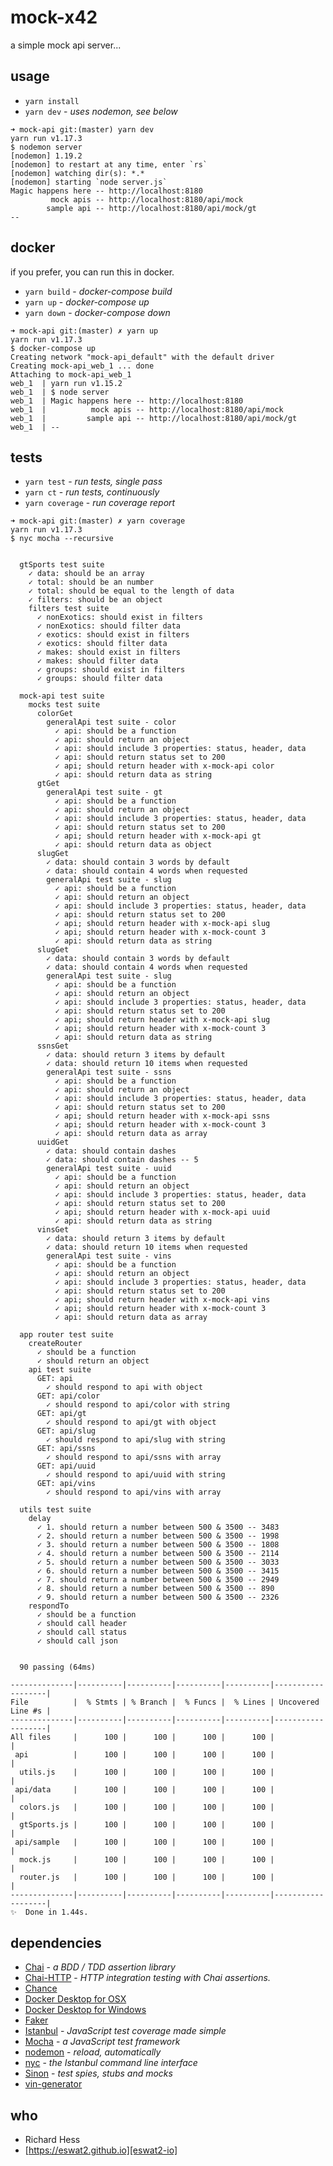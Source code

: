 # mock-x42

a simple mock api server...

## usage

- `yarn install`
- `yarn dev` - _uses nodemon, see below_


```
➜ mock-api git:(master) yarn dev
yarn run v1.17.3
$ nodemon server
[nodemon] 1.19.2
[nodemon] to restart at any time, enter `rs`
[nodemon] watching dir(s): *.*
[nodemon] starting `node server.js`
Magic happens here -- http://localhost:8180
         mock apis -- http://localhost:8180/api/mock
        sample api -- http://localhost:8180/api/mock/gt
--
```

## docker

if you prefer, you can run this in docker.

- `yarn build` - _docker-compose build_
- `yarn up` - _docker-compose up_
- `yarn down` - _docker-compose down_


```
➜ mock-api git:(master) ✗ yarn up
yarn run v1.17.3
$ docker-compose up
Creating network "mock-api_default" with the default driver
Creating mock-api_web_1 ... done
Attaching to mock-api_web_1
web_1  | yarn run v1.15.2
web_1  | $ node server
web_1  | Magic happens here -- http://localhost:8180
web_1  |          mock apis -- http://localhost:8180/api/mock
web_1  |         sample api -- http://localhost:8180/api/mock/gt
web_1  | --

```

## tests

- `yarn test` - _run tests, single pass_
- `yarn ct` - _run tests, continuously_
- `yarn coverage` - _run coverage report_


```
➜ mock-api git:(master) ✗ yarn coverage
yarn run v1.17.3
$ nyc mocha --recursive


  gtSports test suite
    ✓ data: should be an array
    ✓ total: should be an number
    ✓ total: should be equal to the length of data
    ✓ filters: should be an object
    filters test suite
      ✓ nonExotics: should exist in filters
      ✓ nonExotics: should filter data
      ✓ exotics: should exist in filters
      ✓ exotics: should filter data
      ✓ makes: should exist in filters
      ✓ makes: should filter data
      ✓ groups: should exist in filters
      ✓ groups: should filter data

  mock-api test suite
    mocks test suite
      colorGet
        generalApi test suite - color
          ✓ api: should be a function
          ✓ api: should return an object
          ✓ api: should include 3 properties: status, header, data
          ✓ api: should return status set to 200
          ✓ api; should return header with x-mock-api color
          ✓ api: should return data as string
      gtGet
        generalApi test suite - gt
          ✓ api: should be a function
          ✓ api: should return an object
          ✓ api: should include 3 properties: status, header, data
          ✓ api: should return status set to 200
          ✓ api; should return header with x-mock-api gt
          ✓ api: should return data as object
      slugGet
        ✓ data: should contain 3 words by default
        ✓ data: should contain 4 words when requested
        generalApi test suite - slug
          ✓ api: should be a function
          ✓ api: should return an object
          ✓ api: should include 3 properties: status, header, data
          ✓ api: should return status set to 200
          ✓ api; should return header with x-mock-api slug
          ✓ api; should return header with x-mock-count 3
          ✓ api: should return data as string
      slugGet
        ✓ data: should contain 3 words by default
        ✓ data: should contain 4 words when requested
        generalApi test suite - slug
          ✓ api: should be a function
          ✓ api: should return an object
          ✓ api: should include 3 properties: status, header, data
          ✓ api: should return status set to 200
          ✓ api; should return header with x-mock-api slug
          ✓ api; should return header with x-mock-count 3
          ✓ api: should return data as string
      ssnsGet
        ✓ data: should return 3 items by default
        ✓ data: should return 10 items when requested
        generalApi test suite - ssns
          ✓ api: should be a function
          ✓ api: should return an object
          ✓ api: should include 3 properties: status, header, data
          ✓ api: should return status set to 200
          ✓ api; should return header with x-mock-api ssns
          ✓ api; should return header with x-mock-count 3
          ✓ api: should return data as array
      uuidGet
        ✓ data: should contain dashes
        ✓ data: should contain dashes -- 5
        generalApi test suite - uuid
          ✓ api: should be a function
          ✓ api: should return an object
          ✓ api: should include 3 properties: status, header, data
          ✓ api: should return status set to 200
          ✓ api; should return header with x-mock-api uuid
          ✓ api: should return data as string
      vinsGet
        ✓ data: should return 3 items by default
        ✓ data: should return 10 items when requested
        generalApi test suite - vins
          ✓ api: should be a function
          ✓ api: should return an object
          ✓ api: should include 3 properties: status, header, data
          ✓ api: should return status set to 200
          ✓ api; should return header with x-mock-api vins
          ✓ api; should return header with x-mock-count 3
          ✓ api: should return data as array

  app router test suite
    createRouter
      ✓ should be a function
      ✓ should return an object
    api test suite
      GET: api
        ✓ should respond to api with object
      GET: api/color
        ✓ should respond to api/color with string
      GET: api/gt
        ✓ should respond to api/gt with object
      GET: api/slug
        ✓ should respond to api/slug with string
      GET: api/ssns
        ✓ should respond to api/ssns with array
      GET: api/uuid
        ✓ should respond to api/uuid with string
      GET: api/vins
        ✓ should respond to api/vins with array

  utils test suite
    delay
      ✓ 1. should return a number between 500 & 3500 -- 3483
      ✓ 2. should return a number between 500 & 3500 -- 1998
      ✓ 3. should return a number between 500 & 3500 -- 1808
      ✓ 4. should return a number between 500 & 3500 -- 2114
      ✓ 5. should return a number between 500 & 3500 -- 3033
      ✓ 6. should return a number between 500 & 3500 -- 3415
      ✓ 7. should return a number between 500 & 3500 -- 2949
      ✓ 8. should return a number between 500 & 3500 -- 890
      ✓ 9. should return a number between 500 & 3500 -- 2326
    respondTo
      ✓ should be a function
      ✓ should call header
      ✓ should call status
      ✓ should call json


  90 passing (64ms)

--------------|----------|----------|----------|----------|-------------------|
File          |  % Stmts | % Branch |  % Funcs |  % Lines | Uncovered Line #s |
--------------|----------|----------|----------|----------|-------------------|
All files     |      100 |      100 |      100 |      100 |                   |
 api          |      100 |      100 |      100 |      100 |                   |
  utils.js    |      100 |      100 |      100 |      100 |                   |
 api/data     |      100 |      100 |      100 |      100 |                   |
  colors.js   |      100 |      100 |      100 |      100 |                   |
  gtSports.js |      100 |      100 |      100 |      100 |                   |
 api/sample   |      100 |      100 |      100 |      100 |                   |
  mock.js     |      100 |      100 |      100 |      100 |                   |
  router.js   |      100 |      100 |      100 |      100 |                   |
--------------|----------|----------|----------|----------|-------------------|
✨  Done in 1.44s.

```

## dependencies

- [Chai][chai-js] - _a BDD / TDD assertion library_
- [Chai-HTTP][chai-io] - _HTTP integration testing with Chai assertions._
- [Chance][chance-js]
- [Docker Desktop for OSX][docker-osx]
- [Docker Desktop for Windows][docker-win]
- [Faker][faker-js]
- [Istanbul][ist-js] - _JavaScript test coverage made simple_
- [Mocha][mocha-js] - _a JavaScript test framework_
- [nodemon][nodemon-io] - _reload, automatically_
- [nyc][nyc-js] - _the Istanbul command line interface_
- [Sinon][sinon-js] - _test spies, stubs and mocks_
- [vin-generator][vin-gen]


## who

- Richard Hess
- [https://eswat2.github.io][eswat2-io]


[eswat2-io]: https://eswat2.github.io

[docker-osx]: https://docs.docker.com/docker-for-mac/
[docker-win]: https://docs.docker.com/docker-for-windows/

[chai-js]: https://www.chaijs.com/
[chai-io]: https://www.chaijs.com/plugins/chai-http/
[chance-js]: https://chancejs.com/
[faker-js]: https://github.com/marak/Faker.js/
[ist-js]: https://istanbul.js.org/
[mocha-js]: https://mochajs.org/
[nodemon-io]: https://nodemon.io/
[nyc-js]: https://github.com/istanbuljs/nyc
[sinon-js]: https://sinonjs.org/
[vin-gen]: https://github.com/ArchmageInc/vin-generator



